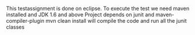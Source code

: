 This testassignment is done on eclipse. 
To execute the test we need maven installed and JDK 1.6 and above
Project depends on junit and maven-compiler-plugin
mvn clean install will compile the code and run all the junit classes
